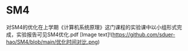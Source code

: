 # SM4
对SM4的优化在上学期《计算机系统原理》这门课程的实验课中以小组形式完成，实验报告可见SM4优化.pdf
[Image text]!(https://github.com/sduer-hao/SM4/blob/main/优化时间对比.png)

